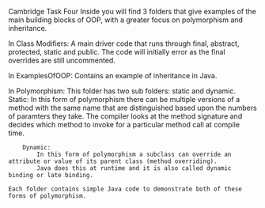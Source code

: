 Cambridge Task Four
Inside you will find 3 folders that give examples of the main building blocks of OOP, with a greater focus on polymorphism and inheritance.

In Class Modifiers:
	A main driver code that runs through final, abstract, protected, static and public.
	The code will initially error as the final overrides are still uncommented.

In ExamplesOfOOP:
	Contains an example of inheritance in Java.

In Polymorphism:
	This folder has two sub folders: static and dynamic.
		Static:
			In this form of polymorphism there can be multiple versions of a method with the same name that are distinguished based upon the numbers of paramters they take.
			The compiler looks at the method signature and decides which method to invoke for a particular method call at compile time.
		
		Dynamic:
			In this form of polymorphism a subclass can override an attribute or value of its parent class (method overriding).
			Java does this at runtime and it is also called dynamic binding or late binding.
	
	Each folder contains simple Java code to demonstrate both of these forms of polymorphism.			
